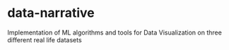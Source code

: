 # data-narrative
Implementation of ML algorithms and tools for Data Visualization on three different real life datasets
